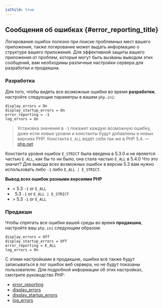 ```yaml
---
isChild: true
---
```


## Сообщения об ошибках {#error_reporting_title}

Логирование ошибок полезно при поиске проблемных мест вашего приложения, также логирование может выдать информацию о структуре вашего приложения. Для эффективной защиты вашего приложения от проблем, которые могут быть вызваны выводом этих сообщений, вам необходимы различные настройки сервера для разработки и продакшна.

### Разработка

Для того, чтобы видеть все возможные ошибки во время <strong>разработки</strong>, настройте следующие параметры в вашем `php.ini`:

    display_errors = On
    display_startup_errors = On
    error_reporting = -1
    log_errors = On

> Установка значения в `-1` покажет каждую возможную ошибку, даже если новые уровни и константы будут добавлены в новых версиях PHP. Константа `E_ALL` ведёт себя так-же в PHP 5.4. &mdash; [php.net](http://php.net/manual/function.error-reporting.php)

Константа уровня ошибок `E_STRICT` была введена в 5.3.0 и не является частью `E_ALL`, как бы то ни было, она стала частью `E_ALL` в 5.4.0 Что это значит? Для вывода всех возможных ошибок в версии 5.3 вам нужно использовать либо `-1` либо `E_ALL | E_STRICT`.

**Вывод всех ошибок разными версиями PHP**

* &lt; 5.3 `-1` or `E_ALL`
* &nbsp; 5.3 `-1` or `E_ALL | E_STRICT`
* &gt; 5.3 `-1` or `E_ALL`

### Продакшн

Чтобы спрятать все ошибки вашей среды во время <strong>продакшна</strong>, настройте ваш `php.ini` следующим образом:

    display_errors = Off
    display_startup_errors = Off
    error_reporting = E_ALL
    log_errors = On

С этими настройками в продакшне, ошибки всё также будут записываться в лог ошибок веб сервера, но не будут показаны пользователю. Для подробной информации об этих настройках, смотрите руководство PHP:

* [error_reporting](http://php.net/manual/errorfunc.configuration.php#ini.error-reporting)
* [display_errors](http://php.net/manual/errorfunc.configuration.php#ini.display-errors)
* [display_startup_errors](http://php.net/manual/errorfunc.configuration.php#ini.display-startup-errors)
* [log_errors](http://php.net/manual/errorfunc.configuration.php#ini.log-errors)

